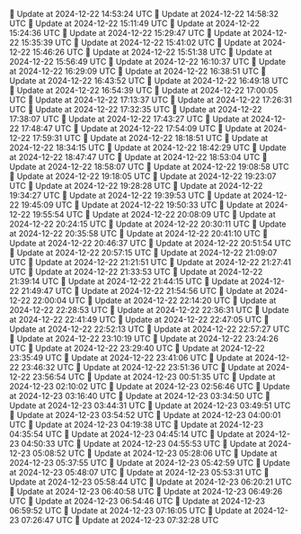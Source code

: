 🔄 Update at 2024-12-22 14:53:24 UTC
🔄 Update at 2024-12-22 14:58:32 UTC
🔄 Update at 2024-12-22 15:11:49 UTC
🔄 Update at 2024-12-22 15:24:36 UTC
🔄 Update at 2024-12-22 15:29:47 UTC
🔄 Update at 2024-12-22 15:35:39 UTC
🔄 Update at 2024-12-22 15:41:02 UTC
🔄 Update at 2024-12-22 15:46:26 UTC
🔄 Update at 2024-12-22 15:51:38 UTC
🔄 Update at 2024-12-22 15:56:49 UTC
🔄 Update at 2024-12-22 16:10:37 UTC
🔄 Update at 2024-12-22 16:29:09 UTC
🔄 Update at 2024-12-22 16:38:51 UTC
🔄 Update at 2024-12-22 16:43:52 UTC
🔄 Update at 2024-12-22 16:49:18 UTC
🔄 Update at 2024-12-22 16:54:39 UTC
🔄 Update at 2024-12-22 17:00:05 UTC
🔄 Update at 2024-12-22 17:13:37 UTC
🔄 Update at 2024-12-22 17:26:31 UTC
🔄 Update at 2024-12-22 17:32:35 UTC
🔄 Update at 2024-12-22 17:38:07 UTC
🔄 Update at 2024-12-22 17:43:27 UTC
🔄 Update at 2024-12-22 17:48:47 UTC
🔄 Update at 2024-12-22 17:54:09 UTC
🔄 Update at 2024-12-22 17:59:31 UTC
🔄 Update at 2024-12-22 18:18:51 UTC
🔄 Update at 2024-12-22 18:34:15 UTC
🔄 Update at 2024-12-22 18:42:29 UTC
🔄 Update at 2024-12-22 18:47:47 UTC
🔄 Update at 2024-12-22 18:53:04 UTC
🔄 Update at 2024-12-22 18:58:07 UTC
🔄 Update at 2024-12-22 19:08:58 UTC
🔄 Update at 2024-12-22 19:18:05 UTC
🔄 Update at 2024-12-22 19:23:07 UTC
🔄 Update at 2024-12-22 19:28:28 UTC
🔄 Update at 2024-12-22 19:34:27 UTC
🔄 Update at 2024-12-22 19:39:53 UTC
🔄 Update at 2024-12-22 19:45:09 UTC
🔄 Update at 2024-12-22 19:50:33 UTC
🔄 Update at 2024-12-22 19:55:54 UTC
🔄 Update at 2024-12-22 20:08:09 UTC
🔄 Update at 2024-12-22 20:24:15 UTC
🔄 Update at 2024-12-22 20:30:11 UTC
🔄 Update at 2024-12-22 20:35:58 UTC
🔄 Update at 2024-12-22 20:41:10 UTC
🔄 Update at 2024-12-22 20:46:37 UTC
🔄 Update at 2024-12-22 20:51:54 UTC
🔄 Update at 2024-12-22 20:57:15 UTC
🔄 Update at 2024-12-22 21:09:07 UTC
🔄 Update at 2024-12-22 21:21:51 UTC
🔄 Update at 2024-12-22 21:27:41 UTC
🔄 Update at 2024-12-22 21:33:53 UTC
🔄 Update at 2024-12-22 21:39:14 UTC
🔄 Update at 2024-12-22 21:44:15 UTC
🔄 Update at 2024-12-22 21:49:47 UTC
🔄 Update at 2024-12-22 21:54:56 UTC
🔄 Update at 2024-12-22 22:00:04 UTC
🔄 Update at 2024-12-22 22:14:20 UTC
🔄 Update at 2024-12-22 22:28:53 UTC
🔄 Update at 2024-12-22 22:36:31 UTC
🔄 Update at 2024-12-22 22:41:49 UTC
🔄 Update at 2024-12-22 22:47:05 UTC
🔄 Update at 2024-12-22 22:52:13 UTC
🔄 Update at 2024-12-22 22:57:27 UTC
🔄 Update at 2024-12-22 23:10:19 UTC
🔄 Update at 2024-12-22 23:24:26 UTC
🔄 Update at 2024-12-22 23:29:40 UTC
🔄 Update at 2024-12-22 23:35:49 UTC
🔄 Update at 2024-12-22 23:41:06 UTC
🔄 Update at 2024-12-22 23:46:32 UTC
🔄 Update at 2024-12-22 23:51:36 UTC
🔄 Update at 2024-12-22 23:56:54 UTC
🔄 Update at 2024-12-23 00:51:35 UTC
🔄 Update at 2024-12-23 02:10:02 UTC
🔄 Update at 2024-12-23 02:56:46 UTC
🔄 Update at 2024-12-23 03:16:40 UTC
🔄 Update at 2024-12-23 03:34:50 UTC
🔄 Update at 2024-12-23 03:44:31 UTC
🔄 Update at 2024-12-23 03:49:51 UTC
🔄 Update at 2024-12-23 03:54:52 UTC
🔄 Update at 2024-12-23 04:00:01 UTC
🔄 Update at 2024-12-23 04:19:38 UTC
🔄 Update at 2024-12-23 04:35:54 UTC
🔄 Update at 2024-12-23 04:45:14 UTC
🔄 Update at 2024-12-23 04:50:33 UTC
🔄 Update at 2024-12-23 04:55:53 UTC
🔄 Update at 2024-12-23 05:08:52 UTC
🔄 Update at 2024-12-23 05:28:06 UTC
🔄 Update at 2024-12-23 05:37:55 UTC
🔄 Update at 2024-12-23 05:42:59 UTC
🔄 Update at 2024-12-23 05:48:07 UTC
🔄 Update at 2024-12-23 05:53:31 UTC
🔄 Update at 2024-12-23 05:58:44 UTC
🔄 Update at 2024-12-23 06:20:21 UTC
🔄 Update at 2024-12-23 06:40:58 UTC
🔄 Update at 2024-12-23 06:49:26 UTC
🔄 Update at 2024-12-23 06:54:46 UTC
🔄 Update at 2024-12-23 06:59:52 UTC
🔄 Update at 2024-12-23 07:16:05 UTC
🔄 Update at 2024-12-23 07:26:47 UTC
🔄 Update at 2024-12-23 07:32:28 UTC
